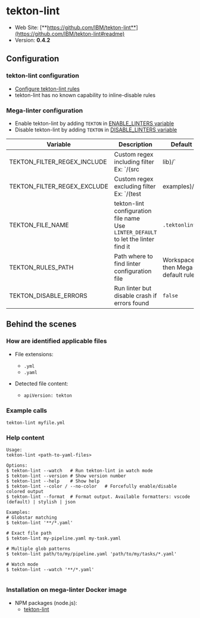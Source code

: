 <!-- markdownlint-disable MD033 MD041 -->
<!-- Generated by .automation/build.py, please do not update manually -->
# tekton-lint

- Web Site: [**https://github.com/IBM/tekton-lint**](https://github.com/IBM/tekton-lint#readme)
- Version: **0.4.2**

## Configuration

### tekton-lint configuration

- [Configure tekton-lint rules](https://github.com/IBM/tekton-lint#configuring-tekton-lint)
- tekton-lint has no known capability to inline-disable rules

### Mega-linter configuration

- Enable tekton-lint by adding `TEKTON` in [ENABLE_LINTERS variable](https://github.com/nvuillam/mega-linter#activation-and-deactivation)
- Disable tekton-lint by adding `TEKTON` in [DISABLE_LINTERS variable](https://github.com/nvuillam/mega-linter#activation-and-deactivation)

| Variable | Description | Default value |
| ----------------- | -------------- | -------------- |
| TEKTON_FILTER_REGEX_INCLUDE | Custom regex including filter<br/>Ex: `\/(src|lib)\/` |  |
| TEKTON_FILTER_REGEX_EXCLUDE | Custom regex excluding filter<br/>Ex: `\/(test|examples)\/` |  |
| TEKTON_FILE_NAME | tekton-lint configuration file name</br>Use `LINTER_DEFAULT` to let the linter find it | `.tektonlintrc.yaml` |
| TEKTON_RULES_PATH | Path where to find linter configuration file | Workspace folder, then Mega-Linter default rules |
| TEKTON_DISABLE_ERRORS | Run linter but disable crash if errors found | `false` |

## Behind the scenes

### How are identified applicable files

- File extensions:
  - `.yml`
  - `.yaml`

- Detected file content:
  - `apiVersion: tekton`


### Example calls

```shell
tekton-lint myfile.yml
```


### Help content

```shell
Usage:
tekton-lint <path-to-yaml-files>

Options:
$ tekton-lint --watch   # Run tekton-lint in watch mode
$ tekton-lint --version # Show version number
$ tekton-lint --help    # Show help
$ tekton-lint --color / --no-color   # Forcefully enable/disable colored output
$ tekton-lint --format  # Format output. Available formatters: vscode (default) | stylish | json

Examples:
# Globstar matching
$ tekton-lint '**/*.yaml'

# Exact file path
$ tekton-lint my-pipeline.yaml my-task.yaml

# Multiple glob patterns
$ tekton-lint path/to/my/pipeline.yaml 'path/to/my/tasks/*.yaml'

# Watch mode
$ tekton-lint --watch '**/*.yaml'


```

### Installation on mega-linter Docker image

- NPM packages (node.js):
  - [tekton-lint](https://www.npmjs.com/package/tekton-lint)
